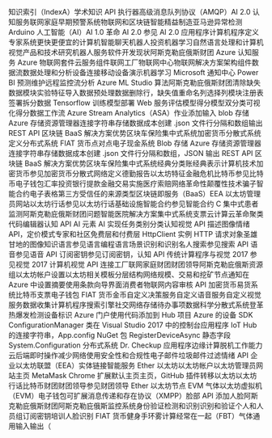 知识索引（IndexA）学术知识 API 执行器高级消息队列协议（AMQP）AI 2.0 认知服务联网家庭早期预警系统物联网和区块链智能精益制造亚马逊异常检测 Arduino 人工智能（AI）AI 1.0 革命 AI 2.0 参见 AI 2.0 应用程序计算机程序定义专家系统更快更便宜的计算机智能聊天机器人投资机器学习自然语言处理和计算机视觉产品和技术研究机器人服务软件开发现状阿斯克勒庇俄斯财团 Azure 认知服务 Azure 物联网套件云服务组件联网工厂物联网中心物联网解决方案架构组件数据流数据处理和分析设备连接移动设备演示机器学习 Microsoft 通知中心 Power BI 预测维护远程监控流分析 Azure ML Studio 算法阿斯克勒庇俄斯财团清除缺失数据模块实验特征导入数据预处理数据删除行，缺失值重命名列选择列模块注册表签署拆分数据 Tensorflow 训练模型部署 Web 服务评估模型得分模型双分类可视化得分数据工作流 Azure Stream Analytics（ASA）作业添加输入 blob 存储 Azure 存储资源管理器连接字符串存储数据成本创建 .json 文件行分隔和数组输出 REST API 区块链 BaaS 解决方案优势区块车保险集中式系统加密货币分散式系统定义分布式系统 FIAT 货币点对点电子现金系统 Blob 存储 Azure 存储资源管理器连接字符串存储数据成本创建 .json 文件行分隔和数组，JSON 输出 REST API 区块链 BaaS 解决方案优势区块车保险集中式系统经典分类账经典表示计算机技术加密货币参见加密货币分散式网络定义德勤报告以太坊特征金融危机比特币参见比特币电子钱包汇率投资银行提款金融交易实施医疗索赔网络革命性颠覆性技术骗子智能合约电子表格第三方受信任的来源类型区块链即服务（BaaS）EEA 以太坊管理员网站以太坊行话参见以太坊行话基础设施智能合约参见智能合约 C 集中式患者监测阿斯克勒庇俄斯财团问题智能医院解决方案集中式系统支票云计算云革命聚类代码编辑器认知 API AI 元素 AI 实现任务类别分类认知视觉 API 描述图像情绪 API，定价模式专家和社区免费层和付费层 HttpClient 实例 HTTP 请求对象圣雄甘地的图像知识语言参见语言编程语言场景识别和识别名人搜索参见搜索 API 语音参见语音 API 订阅密钥参见订阅密钥，认知 API 传统计算程序与视觉 2017 参见视觉 2017 计算机视觉 API 连接工厂联网家庭财团财团领导阿斯克勒庇俄斯资源组以太坊帐户设置以太坊相关模板分层结构网络规模、交易和挖矿节点通知在 Azure 中设置摘要使用条款向导界面消费者物联网内容审核 API 加密货币易货系统比特币支票电子钱包 FIAT 货币金币自定义决策服务自定义语音服务自定义视觉服务数据收集计算机程序搜索引擎社交网络存储待办事项数据科学分散式系统登革热爆发检测设备标识 Azure 门户使用代码添加到 Hub 项目 Azure 的设备 SDK ConfigurationManager 类在 Visual Studio 2017 中的控制台应用程序 IoT Hub 的连接字符串，App.config NuGet 包 RegisterDeviceAsync 静态字段 System.Configuration 分布式系统 Dr. Checkup 应用程序边缘计算脱机工作能力云后端即时操作减少网络使用安全性和合规性电子邮件垃圾邮件过滤情绪 API 企业以太坊联盟（EEA）实体链接智能服务 Ether 以太坊以太坊帐户以太坊管理员网站主页 MetaMask Chrome 扩展默认主页主页，GitHub 插件转移以太坊以太坊行话比特币财团财团领导参见财团领导 Ether 以太坊节点 EVM 气体以太坊虚拟机（EVM）电子钱包可扩展消息传递和存在协议（XMPP）脸部 API 添加人脸阿斯克勒庇俄斯财团阿斯克勒庇俄斯监控系统身份验证检测和识别识别和验证个人和人员组订阅密钥培训人脸识别 FIAT 货币健身手环雾计算经常在一起（FBT）气体通用输入输出（
